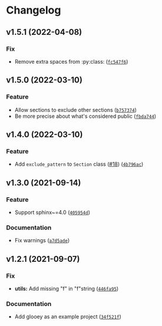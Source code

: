# Changelog

<!--next-version-placeholder-->

## v1.5.1 (2022-04-08)
### Fix
* Remove extra spaces from :py:class: ([`fc547f6`](https://github.com/kalekundert/autoclasstoc/commit/fc547f654391ae798a54d9ed136ada3676920660))

## v1.5.0 (2022-03-10)
### Feature
* Allow sections to exclude other sections ([`b757374`](https://github.com/kalekundert/autoclasstoc/commit/b75737451abcfd16a1cda2f3a02d8ba8a2ed43cd))
* Be more precise about what's considered public ([`fbda744`](https://github.com/kalekundert/autoclasstoc/commit/fbda7444c54e1e51c3699f13caada2d8c374a98b))

## v1.4.0 (2022-03-10)
### Feature
* Add `exclude_pattern` to `Section` class ([#18](https://github.com/kalekundert/autoclasstoc/issues/18)) ([`4b796ac`](https://github.com/kalekundert/autoclasstoc/commit/4b796ac5a25bd785e64da4e2f24fdee23f1278ea))

## v1.3.0 (2021-09-14)
### Feature
* Support sphinx~=4.0 ([`405954d`](https://github.com/kalekundert/autoclasstoc/commit/405954d39db5fdb7e3c491a81cce39a82f963231))

### Documentation
* Fix warnings ([`a7d5ade`](https://github.com/kalekundert/autoclasstoc/commit/a7d5ade64c54ef9b3d06e19761874d30407bf331))

## v1.2.1 (2021-09-07)
### Fix
* **utils:** Add missing "f" in "f"string ([`446fa95`](https://github.com/kalekundert/autoclasstoc/commit/446fa95611317922cbc5e1270ef5fc06b79ebeb6))

### Documentation
* Add glooey as an example project ([`34f521f`](https://github.com/kalekundert/autoclasstoc/commit/34f521f4c776d929a43566567f9a09b543c19755))
